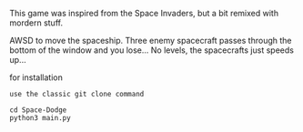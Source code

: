 This game was inspired from the Space Invaders, but a bit remixed with mordern stuff.

AWSD to move the spaceship.
Three enemy spacecraft passes through the bottom of the window and you lose...
No levels, the spacecrafts just speeds up...


for installation

```
use the classic git clone command

cd Space-Dodge
python3 main.py
```
